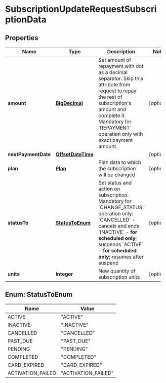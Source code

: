 
# SubscriptionUpdateRequestSubscriptionData

## Properties
Name | Type | Description | Notes
------------ | ------------- | ------------- | -------------
**amount** | [**BigDecimal**](BigDecimal.md) | Set amount of repayment with dot as a decimal separator. Skip this attribute from request to repay the rest of subscription&#39;s amount and complete it. Mandatory for &#x60;REPAYMENT&#x60; operation only with exact payment amount. |  [optional]
**nextPaymentDate** | [**OffsetDateTime**](OffsetDateTime.md) |  |  [optional]
**plan** | [**Plan**](Plan.md) | Plan data to which the subscription will be changed |  [optional]
**statusTo** | [**StatusToEnum**](#StatusToEnum) | Set status and action on subscription. Mandatory for &#x60;CHANGE_STATUS&#x60; operation only: &#x60;CANCELLED&#x60; - cancels and ends &#x60;INACTIVE&#x60; - **for scheduled only**; suspends &#x60;ACTIVE&#x60; - **for scheduled only**; resumes after suspend |  [optional]
**units** | **Integer** | New quantity of subscription units |  [optional]


<a name="StatusToEnum"></a>
## Enum: StatusToEnum
Name | Value
---- | -----
ACTIVE | &quot;ACTIVE&quot;
INACTIVE | &quot;INACTIVE&quot;
CANCELLED | &quot;CANCELLED&quot;
PAST_DUE | &quot;PAST_DUE&quot;
PENDING | &quot;PENDING&quot;
COMPLETED | &quot;COMPLETED&quot;
CARD_EXPIRED | &quot;CARD_EXPIRED&quot;
ACTIVATION_FAILED | &quot;ACTIVATION_FAILED&quot;



